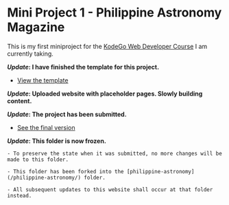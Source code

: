 # Mini Project 1 - Philippine Astronomy Magazine

This is my first miniproject for the [KodeGo Web Developer Course](https://kodego.ph/courses/1) I am currently taking.

**_Update_: I have finished the template for this project.**

* [View the template](template/)

**_Update_: Uploaded website with placeholder pages. Slowly building content.**

**_Update_: The project has been submitted.**

* [See the final version](home/)

**_Update_: This folder is now frozen.**

	- To preserve the state when it was submitted, no more changes will be made to this folder.

	- This folder has been forked into the [philippine-astronomy](/philippine-astronomy/) folder.

	- All subsequent updates to this website shall occur at that folder instead.

